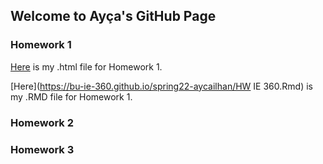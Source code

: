 ## Welcome to Ayça's GitHub Page 


### Homework 1
[Here](https://bu-ie-360.github.io/spring22-aycailhan/HW-IE-360.html) is my .html file for Homework 1.

[Here](https://bu-ie-360.github.io/spring22-aycailhan/HW IE 360.Rmd) is my .RMD file for Homework 1.
### Homework 2
### Homework 3


